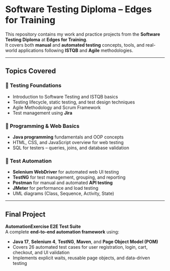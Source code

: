 # Software Testing Diploma – Edges for Training

This repository contains my work and practice projects from the **Software Testing Diploma** at **Edges for Training**.  
It covers both **manual** and **automated testing** concepts, tools, and real-world applications following **ISTQB** and **Agile** methodologies.

---

## Topics Covered

### 🔹 Testing Foundations
- Introduction to Software Testing and ISTQB basics  
- Testing lifecycle, static testing, and test design techniques  
- Agile Methodology and Scrum Framework  
- Test management using **Jira**

### 🔹 Programming & Web Basics
- **Java programming** fundamentals and OOP concepts  
- HTML, CSS, and JavaScript overview for web testing  
- SQL for testers – queries, joins, and database validation  

### 🔹 Test Automation
- **Selenium WebDriver** for automated web UI testing  
- **TestNG** for test management, grouping, and reporting  
- **Postman** for manual and automated **API testing**  
- **JMeter** for performance and load testing  
- UML diagrams (Class, Sequence, Activity, State)

---

## Final Project
**AutomationExercise E2E Test Suite**  
A complete **end-to-end automation framework** using:
- **Java 17**, **Selenium 4**, **TestNG**, **Maven**, and **Page Object Model (POM)**  
- Covers 26 automated test cases for user registration, login, cart, checkout, and UI validation  
- Implements explicit waits, reusable page objects, and data-driven testing  
